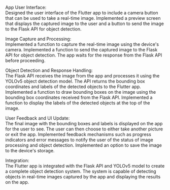 App User Interface:<br>
Designed the user interface of the Flutter app to include a camera button that can be used to take a real-time image.
Implemented a preview screen that displays the captured image to the user and a button to send the image to the Flask API for object detection.

Image Capture and Processing:<br>
Implemented a function to capture the real-time image using the device's camera.
Implemented a function to send the captured image to the Flask API for object detection.
The app waits for the response from the Flask API before proceeding.

Object Detection and Response Handling:<br>
The Flask API receives the image from the app and processes it using the YOLOv5 object detection model.
The API returns the bounding box coordinates and labels of the detected objects to the Flutter app.
Implemented a function to draw bounding boxes on the image using the bounding box coordinates received from the Flask API.
Implemented a function to display the labels of the detected objects at the top of the image.

User Feedback and UI Update:<br>
The final image with the bounding boxes and labels is displayed on the app for the user to see.
The user can then choose to either take another picture or exit the app.
Implemented feedback mechanisms such as progress indicators and error messages to notify the user of the status of image processing and object detection.
Implemented an option to save the image to the device's storage.

Integration:<br>
The Flutter app is integrated with the Flask API and YOLOv5 model to create a complete object detection system.
The system is capable of detecting objects in real-time images captured by the app and displaying the results on the app.
